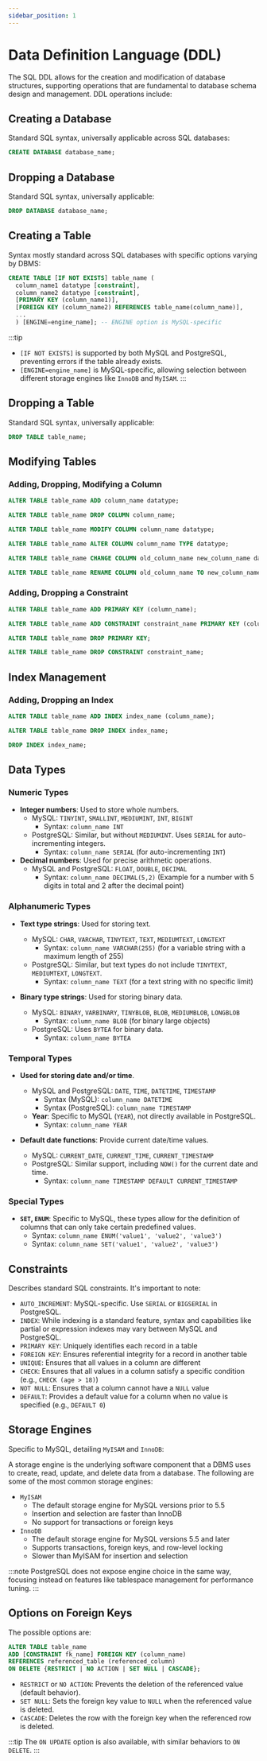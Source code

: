 ```yaml
---
sidebar_position: 1
---
```


# Data Definition Language (DDL)

The SQL DDL allows for the creation and modification of database structures, supporting operations that are fundamental to database schema design and management. DDL operations include:

## Creating a Database

Standard SQL syntax, universally applicable across SQL databases:

```sql
CREATE DATABASE database_name;
```

## Dropping a Database

Standard SQL syntax, universally applicable:

```sql
DROP DATABASE database_name;
```

## Creating a Table

Syntax mostly standard across SQL databases with specific options varying by DBMS:

```sql
CREATE TABLE [IF NOT EXISTS] table_name (
  column_name1 datatype [constraint],
  column_name2 datatype [constraint],
  [PRIMARY KEY (column_name1)],
  [FOREIGN KEY (column_name2) REFERENCES table_name(column_name)],
  ...
  ) [ENGINE=engine_name]; -- ENGINE option is MySQL-specific
```

:::tip
- `[IF NOT EXISTS]` is supported by both MySQL and PostgreSQL, preventing errors if the table already exists.
- `[ENGINE=engine_name]` is MySQL-specific, allowing selection between different storage engines like `InnoDB` and `MyISAM`.
:::

## Dropping a Table

Standard SQL syntax, universally applicable:

```sql
DROP TABLE table_name;
```

## Modifying Tables

### Adding, Dropping, Modifying a Column

```sql title="Adding a column"
ALTER TABLE table_name ADD column_name datatype;
```

```sql title="Dropping a column"
ALTER TABLE table_name DROP COLUMN column_name;
```

```sql title="Modifying a column datatype (MySQL)"
ALTER TABLE table_name MODIFY COLUMN column_name datatype;
```

```sql title="Modifying a column datatype (PostgreSQL)"
ALTER TABLE table_name ALTER COLUMN column_name TYPE datatype;
```

```sql title="Renaming a column (MySQL)"
ALTER TABLE table_name CHANGE COLUMN old_column_name new_column_name datatype;
```

```sql title="Renaming a column (PostgreSQL)"
ALTER TABLE table_name RENAME COLUMN old_column_name TO new_column_name;
```

### Adding, Dropping a Constraint

```sql title="Adding a constraint (MySQL)"
ALTER TABLE table_name ADD PRIMARY KEY (column_name);
```

```sql title="Adding a constraint (PostgreSQL)"
ALTER TABLE table_name ADD CONSTRAINT constraint_name PRIMARY KEY (column_name);
```

```sql title="Dropping a constraint (MySQL)"
ALTER TABLE table_name DROP PRIMARY KEY;
```

```sql title="Dropping a constraint (PostgreSQL)"
ALTER TABLE table_name DROP CONSTRAINT constraint_name;
```

## Index Management

### Adding, Dropping an Index

```sql title="Creating an index"
ALTER TABLE table_name ADD INDEX index_name (column_name);
```

```sql title="Dropping an index (MySQL)"
ALTER TABLE table_name DROP INDEX index_name;
```

```sql title="Dropping an index (PostgreSQL)"
DROP INDEX index_name;
```

## Data Types

### Numeric Types

- **Integer numbers**: Used to store whole numbers.
    - MySQL: `TINYINT`, `SMALLINT`, `MEDIUMINT`, `INT`, `BIGINT`
        - Syntax: `column_name INT`
    - PostgreSQL: Similar, but without `MEDIUMINT`. Uses `SERIAL` for auto-incrementing integers.
        - Syntax: `column_name SERIAL` (for auto-incrementing `INT`)
- **Decimal numbers**: Used for precise arithmetic operations.
    - MySQL and PostgreSQL: `FLOAT`, `DOUBLE`, `DECIMAL`
        - Syntax: `column_name DECIMAL(5,2)` (Example for a number with 5 digits in total and 2 after the decimal point)

### Alphanumeric Types

- **Text type strings**: Used for storing text.
    - MySQL: `CHAR`, `VARCHAR`, `TINYTEXT`, `TEXT`, `MEDIUMTEXT`, `LONGTEXT`
        - Syntax: `column_name VARCHAR(255)` (for a variable string with a maximum length of 255)
    - PostgreSQL: Similar, but text types do not include `TINYTEXT`, `MEDIUMTEXT`, `LONGTEXT`.
        - Syntax: `column_name TEXT` (for a text string with no specific limit)

- **Binary type strings**: Used for storing binary data.
    - MySQL: `BINARY`, `VARBINARY`, `TINYBLOB`, `BLOB`, `MEDIUMBLOB`, `LONGBLOB`
        - Syntax: `column_name BLOB` (for binary large objects)
    - PostgreSQL: Uses `BYTEA` for binary data.
        - Syntax: `column_name BYTEA`

### Temporal Types

- **Used for storing date and/or time**.
    - MySQL and PostgreSQL: `DATE`, `TIME`, `DATETIME`, `TIMESTAMP`
        - Syntax (MySQL): `column_name DATETIME`
        - Syntax (PostgreSQL): `column_name TIMESTAMP`
    - **Year**: Specific to MySQL (`YEAR`), not directly available in PostgreSQL.
        - Syntax: `column_name YEAR`

- **Default date functions**: Provide current date/time values.
    - MySQL: `CURRENT_DATE`, `CURRENT_TIME`, `CURRENT_TIMESTAMP`
    - PostgreSQL: Similar support, including `NOW()` for the current date and time.
        - Syntax: `column_name TIMESTAMP DEFAULT CURRENT_TIMESTAMP`

### Special Types

- **`SET`, `ENUM`**: Specific to MySQL, these types allow for the definition of columns that can only take certain predefined values.
    - Syntax: `column_name ENUM('value1', 'value2', 'value3')`
    - Syntax: `column_name SET('value1', 'value2', 'value3')`

## Constraints

Describes standard SQL constraints. It's important to note:

- `AUTO_INCREMENT`: MySQL-specific. Use `SERIAL` or `BIGSERIAL` in PostgreSQL.
- `INDEX`: While indexing is a standard feature, syntax and capabilities like partial or expression indexes may vary between MySQL and PostgreSQL.
- `PRIMARY KEY`: Uniquely identifies each record in a table
- `FOREIGN KEY`: Ensures referential integrity for a record in another table
- `UNIQUE`: Ensures that all values in a column are different
- `CHECK`: Ensures that all values in a column satisfy a specific condition (e.g., `CHECK (age > 18)`)
- `NOT NULL`: Ensures that a column cannot have a `NULL` value
- `DEFAULT`: Provides a default value for a column when no value is specified (e.g., `DEFAULT 0`)

## Storage Engines

Specific to MySQL, detailing `MyISAM` and `InnoDB`:

A storage engine is the underlying software component that a DBMS uses to create, read, update, and delete data from a database. The following are some of the most common storage engines:

- `MyISAM`
    - The default storage engine for MySQL versions prior to 5.5
    - Insertion and selection are faster than InnoDB
    - No support for transactions or foreign keys
- `InnoDB`
    - The default storage engine for MySQL versions 5.5 and later
    - Supports transactions, foreign keys, and row-level locking
    - Slower than MyISAM for insertion and selection

:::note
PostgreSQL does not expose engine choice in the same way, focusing instead on features like tablespace management for performance tuning.
:::

## Options on Foreign Keys

The possible options are:

```sql
ALTER TABLE table_name
ADD [CONSTRAINT fk_name] FOREIGN KEY (column_name)
REFERENCES referenced_table (referenced_column)
ON DELETE {RESTRICT | NO ACTION | SET NULL | CASCADE};
```

- `RESTRICT` or `NO ACTION`: Prevents the deletion of the referenced value (default behavior).
- `SET NULL`: Sets the foreign key value to `NULL` when the referenced value is deleted.
- `CASCADE`: Deletes the row with the foreign key when the referenced row is deleted.

:::tip
The `ON UPDATE` option is also available, with similar behaviors to `ON DELETE`.
:::
